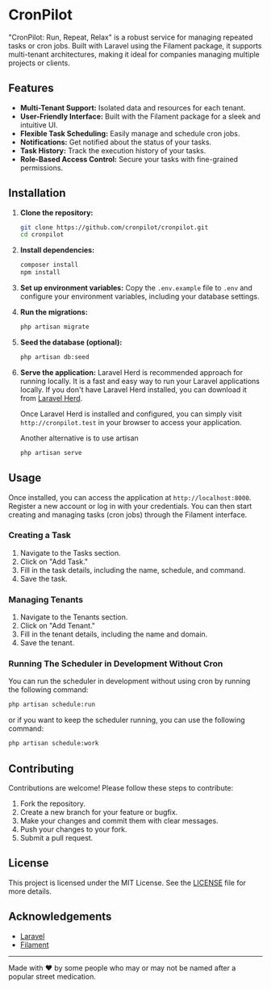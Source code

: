 # CronPilot

"CronPilot: Run, Repeat, Relax" is a robust service for managing repeated tasks or cron jobs. Built with Laravel using 
the Filament package, it supports multi-tenant architectures, making it ideal for companies managing multiple projects 
or clients.

## Features

- **Multi-Tenant Support:** Isolated data and resources for each tenant.
- **User-Friendly Interface:** Built with the Filament package for a sleek and intuitive UI.
- **Flexible Task Scheduling:** Easily manage and schedule cron jobs.
- **Notifications:** Get notified about the status of your tasks.
- **Task History:** Track the execution history of your tasks.
- **Role-Based Access Control:** Secure your tasks with fine-grained permissions.

## Installation

1. **Clone the repository:**
    ```bash
    git clone https://github.com/cronpilot/cronpilot.git
    cd cronpilot
    ```

2. **Install dependencies:**
    ```bash
    composer install
    npm install
    ```

3. **Set up environment variables:**
   Copy the `.env.example` file to `.env` and configure your environment variables, including your database settings.

4. **Run the migrations:**
    ```bash
    php artisan migrate
    ```

5. **Seed the database (optional):**
    ```bash
    php artisan db:seed
    ```

6. **Serve the application:**
    Laravel Herd is recommended approach for running locally. It is a fast and easy way to run your Laravel applications
    locally. If you don't have Laravel Herd installed, you can download it from [Laravel Herd](https://herd.laravel.com/).

    Once Laravel Herd is installed and configured, you can simply visit `http://cronpilot.test` in your browser to
    access your application.

    Another alternative is to use artisan
    ```bash
    php artisan serve
    ```

## Usage

Once installed, you can access the application at `http://localhost:8000`. Register a new account or log in with your
credentials. You can then start creating and managing tasks (cron jobs) through the Filament interface.

### Creating a Task

1. Navigate to the Tasks section.
2. Click on "Add Task."
3. Fill in the task details, including the name, schedule, and command.
4. Save the task.

### Managing Tenants

1. Navigate to the Tenants section.
2. Click on "Add Tenant."
3. Fill in the tenant details, including the name and domain.
4. Save the tenant.

### Running The Scheduler in Development Without Cron
You can run the scheduler in development without using cron by running the following command:
```bash
php artisan schedule:run
```

or if you want to keep the scheduler running, you can use the following command:
```bash
php artisan schedule:work
```
## Contributing

Contributions are welcome! Please follow these steps to contribute:

1. Fork the repository.
2. Create a new branch for your feature or bugfix.
3. Make your changes and commit them with clear messages.
4. Push your changes to your fork.
5. Submit a pull request.

## License

This project is licensed under the MIT License. See the [LICENSE](LICENSE) file for more details.

## Acknowledgements

- [Laravel](https://laravel.com/)
- [Filament](https://filamentphp.com/)

---

Made with ❤️ by some people who may or may not be named after a popular street medication.
